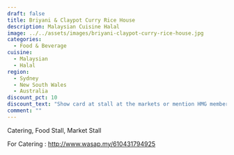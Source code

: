 ```yaml
---
draft: false
title: Briyani & Claypot Curry Rice House
description: Malaysian Cuisine Halal
image: ../../assets/images/briyani-claypot-curry-rice-house.jpg
categories:
  - Food & Beverage
cuisine:
  - Malaysian
  - Halal
region:
  - Sydney
  - New South Wales
  - Australia
discount_pct: 10
discount_text: "Show card at stall at the markets or mention HMG members for catering\t"
comment: ""
---
```

Catering, Food Stall, Market Stall

For Catering : http://www.wasap.my/610431794925
